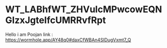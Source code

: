 # WT_LABhfWT_ZHVulcMPwcowEQNGIzxJgteIfcUMRRvfRpt


Hello i am Poojan
link : https://wormhole.app/AY48q0#daxCfWBAn4SIDugVxmt7_Q
